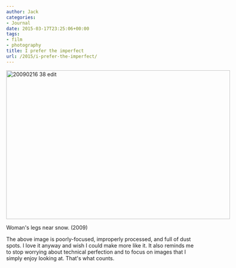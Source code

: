 ```yaml
---
author: Jack
categories:
- Journal
date: 2015-03-17T23:25:06+00:00
tags:
- film
- photography
title: I prefer the imperfect
url: /2015/i-prefer-the-imperfect/
---
```


<div style="width: 609px" class="wp-caption alignnone">
  <img title="20090216-38-edit.jpg" src="/img/2015/03/20090216-38-edit.jpg" alt="20090216 38 edit" width="599" height="397" border="0" />
  
  <p class="wp-caption-text">
    Woman's legs near snow. (2009)
  </p>
</div>

The above image is poorly-focused, improperly processed, and full of dust spots. I love it anyway and wish I could make more like it. It also reminds me to stop worrying about technical perfection and to focus on images that I simply enjoy looking at. That's what counts.